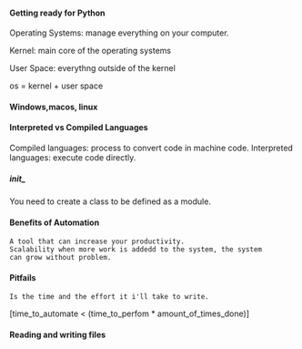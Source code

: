 #### Getting ready for Python
   Operating Systems: manage everything on your computer.
   
   Kernel: main core of the operating systems
   
   User Space: everythng outside of the kernel
   
   os = kernel + user space

#### Windows,macos, linux

#### Interpreted vs Compiled Languages

Compiled languages: process to convert code in machine code.
Interpreted languages: execute code directly.



##### __init___

 You need to create a class to be defined as a module.


#### Benefits of Automation

    A tool that can increase your productivity.
    Scalability when more work is addedd to the system, the system
    can grow without problem.
  
     
#### Pitfails

    Is the time and the effort it i'll take to write.
[time_to_automate < (time_to_perfom * amount_of_times_done)]

    
    
#### Reading and writing files

    
